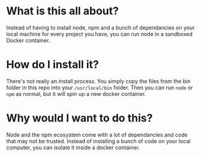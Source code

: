 # What is this all about?
Instead of having to install node, npm and a bunch of dependancies on your local machine for every project you have, you can run node in a sandboxed Docker container.

# How do I install it?
There's not really an install process. You simply copy the files from the bin folder in this repo into your `/usr/local/bin` folder. Then you can run `node` or `npm` as normal, but it will spin up a new docker container.

# Why would I want to do this?
Node and the npm ecosystem come with a lot of dependancies and code that may not be trusted. Instead of installing a bunch of code on your local computer, you can isolate it inside a docker container.
